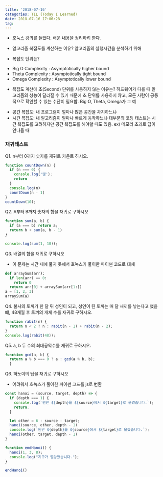 ```yaml
---
title: '2018-07-16'
categories: TIL (Today I Learned)
date: 2018-07-16 17:06:28
tag:
---
```


- 호눅스 강의를 들었다. 배운 내용을 정리하려 한다.

- 알고리즘 복잡도를 계산하는 이유? 알고리즘의 실행시간을 분석하기 위해

- 복잡도 단위는? 
* Big O Complexity : Asymptotically higher bound 
* Theta Complexity : Asymptotically tight bound
* Omega Complexity : Asymptotically lower bound 


- 복잡도 계산에 초(Second) 단위를 사용하지 않는 이유는? 하드웨어가 다를 때 알고리즘의 성능이 달라질 수 있기 때문에 초 단위를 사용하지 않고, 모든 사람이 공통적으로 확인할 수 있는 수단이 필요함. Big O, Theta, Omega가 그 예

* 공간 복잡도: 내 프로그램이 얼마나 많은 공간을 차지하느냐
* 시간 복잡도: 내 알고리즘이 얼마나 빠르게 동작하느냐
대부분의 코딩 테스트는 시간 복잡도를 고려하지만 공간 복잡도를 해야할 때도 있음. ex) 메모리 초과로 답이 안나올 때



### 재귀테스트

Q1. n부터 0까지 숫자를 재귀로 카운트 하시오.
```js
function countDown(n) {
  if (n === 0) {
    console.log('땡');
    return
  }
  console.log(n)
  countDown(n - 1)
}
countDown(10);
```


Q2. A부터 B까지 숫자의 합을 재귀로 구하시오

```js
function sum(a, b) {
  if (a === b) return a;
  return b + sum(a, b - 1)
}

console.log(sum(1, 10));
```


Q3. 배열의 합을 재귀로 구하시오
* 이 문제는 시간 내에 풀지 못해서 호눅스가 풀이한 파이썬 코드로 대체

```py
def arraySum(arr):
  if len(arr) == 0:
    return 0
  return arr[0] + arraySum(arr[1:])
a = [1, 2, 3]
arraySum(a)
```


Q4. 불사의 토끼가 한 달 뒤 성인이 되고, 성인이 된 토끼는 매 달 새끼를 낳는다고 했을 떄, 48개월 후 토끼의 개체 수를 재귀로 구하시오.

```js
function rabit(n) {
  return n < 2 ? n : rabit(n - 1) + rabit(n - 2);
}
console.log(rabit(48));
```


Q5. a, b 두 수의 최대공약수를 재귀로 구하시오.
```js
function gcd(a, b) {
  return a % b === 0 ? a : gcd(a % b, b);
  }
```


Q6. 하노이의 탑을 재귀로 구하시오
* 어려워서 호눅스가 풀이한 파이썬 코드를 js로 변환
```js
const hanoi = (source, target, depth) => {
  if (depth === 1) {
    console.log(`원반 ${depth}를 ${source}에서 ${target}로 옮겼습니다.`);
    return;
  }

  let other = 6 - source - target;
  hanoi(source, other, depth - 1)
  console.log(`원반 ${depth}를 ${source}에서 ${target}로 옮겼습니다.`);
  hanoi(other, target, depth - 1)
}

function endHanoi() {
  hanoi(1, 3, 8);
  console.log("지구가 멸망했습니다.");
}

endHanoi()
```